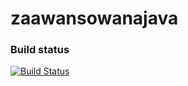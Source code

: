 # zaawansowanajava

### Build status
[![Build Status](https://travis-ci.org/Pusty195692/zaawansowanajava.svg?branch=develop)](https://travis-ci.org/Pusty195692/zaawansowanajava)